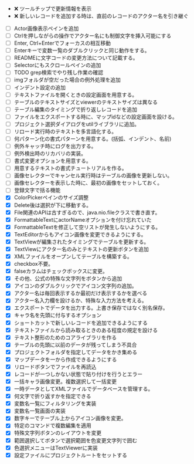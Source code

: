 - :x: ツールチップで更新情報を表示
- :x: 新しいレコードを追加する時は、直前のレコードのアクター名を引き継ぐ

- [ ] Actor画像表示ペインを追加
- [ ] Ctrlを押しながらの操作でアクター名にも制御文字を挿入可能にする
- [ ] Enter, Ctrl+Enterでフォーカスの相互移動
- [ ] Enterキーで変数一覧のダブルクリックと同じ動作をする。
- [ ] READMEに文字コードの変更方法について記載する。
- [ ] Selectorにもスクロールペインの追加
- [ ] TODO grep検索でやり残し作業の確認
- [ ] imgフォルダが空だった場合の例外処理を追加
- [ ] インデント設定の追加
- [ ] テキストファイルを開くときの設定画面を用意する。
- [ ] テーブルのテキストサイズとviewerのテキストサイズは異なる
- [ ] テーブル編集のタイミングで折り返しレコードを追加
- [ ] ファイルをエクスポートする時に、マップidなどの設定画面を設ける。
- [ ] プロジェクト選択ダイアログをutilライブラリに追加。
- [ ] リロード実行時のテキストを多言語化する。
- [ ] 何パターン化の書式パターンを用意する。(括弧、インデント、名前)
- [ ] 例外キャッチ時にログを出力する。
- [ ] 例外検出時のリカバリの実装。
- [ ] 書式変更オプションを用意する。
- [ ] 用意するテキストの書式チュートリアルを作る。
- [ ] 画像セレクターでキャンセル実行時はテーブルの画像を更新しない。
- [ ] 画像セレクターを表示した時に、最初の画像をセットしておく。
- [ ] 登録文字で括る機能
- [x] ColorPickerペインのサイズ調整
- [x] Delete後は選択が下に移動する。
- [x] File関連のAPIは古すぎるので、java.nio.fileクラスで書き直す。
- [x] FormattableTextにactorNameオプションを付け忘れていた
- [x] FormattableTextを修正して空リストが発生しないようにする。
- [x] TextEditorからもアイコン画像を変更できるようにする。
- [x] TextViewが編集されたタイミングでテーブルを更新する。
- [x] TextViewにアクター名のみとテキストの更新ボタンを追加
- [x] XMLファイルをオープンしてテーブルを構築する。
- [x] checkbox不要。
- [x] falseカラムはチェックボックスに変更。
- [x] その他、公式の特殊な文字列をボタンから追加
- [x] アイコンのダブルクリックでアイコン文字列の追加。
- [x] アクター名は毎回表示するか最初だけ表示するかを選べる
- [x] アクター名入力欄を設けるか、特殊な入力方法を考える。
- [x] エクスポートでデータを出力する。上書き保存ではなく別名保存。
- [x] キャラ名を先頭に付与するオプション
- [x] ショートカットで新しいレコードを追加できるようにする
- [x] テキストファイルから読み取るときのある程度の規定を設ける
- [x] テキスト整形のためのコアライブラリを作る
- [x] テーブルの先頭に以前のデータが残ってしまう不具合
- [x] プロジェクトフォルダを指定してデータをかき集める
- [x] マップデータを一から作成できるようにする
- [x] リロードボタンでファイルを再読込
- [x] レコードが一つしかない状態で貼り付けを行うとエラー
- [x] 一括キャラ画像変更。複数選択して一括変更
- [x] 一時データとしてXMLファイルでデータベースを管理する。
- [x] 何文字で折り返すかを指定できる
- [x] 変数名一覧にフィルタリングを実装
- [x] 変数名一覧画面の実装
- [x] 数字キーでテーブル上からアイコン画像を変更。
- [x] 特定のコマンドで複数編集を適用
- [x] 特殊文字列ボタンのレイアウトを変更
- [x] 範囲選択してボタンで選択範囲を色変更文字列で囲む
- [x] 色選択メニューはTextViewerに実装
- [x] 設定ファイルにプロジェクトルートをセットする
